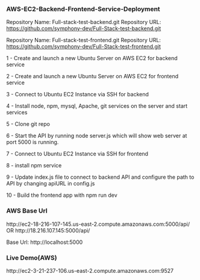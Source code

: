 <h3> AWS-EC2-Backend-Frontend-Service-Deployment </h3>

Repository Name: Full-stack-test-backend.git
Repository URL: https://github.com/symphony-dev/Full-Stack-test-backend.git

Repository Name: Full-stack-test-frontend.git
Repository URL: https://github.com/symphony-dev/Full-Stack-test-frontend.git

1 - Create and launch a new Ubuntu Server on AWS EC2 for backend service 

2 - Create and launch a new Ubuntu Server on AWS EC2 for frontend service

3 - Connect to Ubuntu EC2 Instance via SSH for backend 

4 - Install node, npm, mysql, Apache, git services on the server and start services 

5 - Clone git repo

6 - Start the API by running node server.js which will show web server at port 5000 is running.

7 - Connect to Ubuntu EC2 Instance via SSH for frontend

8 - install npm service

9 - Update index.js file to connect to backend API and configure the path to API by changing apiURL in config.js 

10 - Build the frontend app with npm run dev


<h3> AWS Base Url </h3>
http://ec2-18-216-107-145.us-east-2.compute.amazonaws.com:5000/api/
                             OR
http://18.216.107.145:5000/api/

Base Url: http://localhost:5000

<h3> Live Demo(AWS) </h3>
http://ec2-3-21-237-106.us-east-2.compute.amazonaws.com:9527
